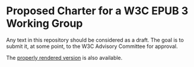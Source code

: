 # Proposed Charter for a W3C EPUB 3 Working Group

Any text in this repository should be considered as a draft. The goal is to submit it, at some point, to the W3C Advisory Committee for approval.

The [properly rendered version](https://w3c.github.io/epub-3-wg-charter/) is also available. 
